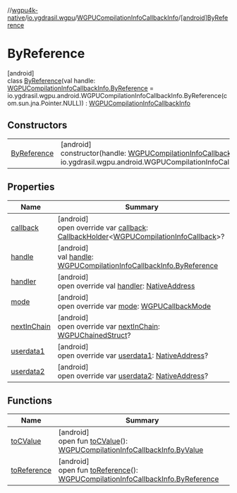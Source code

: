 //[wgpu4k-native](../../../../index.md)/[io.ygdrasil.wgpu](../../index.md)/[WGPUCompilationInfoCallbackInfo](../index.md)/[[android]ByReference](index.md)

# ByReference

[android]\
class [ByReference](index.md)(val handle: [WGPUCompilationInfoCallbackInfo.ByReference](../../../io.ygdrasil.wgpu.android/-w-g-p-u-compilation-info-callback-info/-by-reference/index.md) = io.ygdrasil.wgpu.android.WGPUCompilationInfoCallbackInfo.ByReference(com.sun.jna.Pointer.NULL)) : [WGPUCompilationInfoCallbackInfo](../index.md)

## Constructors

| | |
|---|---|
| [ByReference](-by-reference.md) | [android]<br>constructor(handle: [WGPUCompilationInfoCallbackInfo.ByReference](../../../io.ygdrasil.wgpu.android/-w-g-p-u-compilation-info-callback-info/-by-reference/index.md) = io.ygdrasil.wgpu.android.WGPUCompilationInfoCallbackInfo.ByReference(com.sun.jna.Pointer.NULL)) |

## Properties

| Name | Summary |
|---|---|
| [callback](callback.md) | [android]<br>open override var [callback](callback.md): [CallbackHolder](../../../ffi/-callback-holder/index.md)&lt;[WGPUCompilationInfoCallback](../../-w-g-p-u-compilation-info-callback/index.md)&gt;? |
| [handle](handle.md) | [android]<br>val [handle](handle.md): [WGPUCompilationInfoCallbackInfo.ByReference](../../../io.ygdrasil.wgpu.android/-w-g-p-u-compilation-info-callback-info/-by-reference/index.md) |
| [handler](handler.md) | [android]<br>open override val [handler](handler.md): [NativeAddress](../../../ffi/-native-address/index.md) |
| [mode](mode.md) | [android]<br>open override var [mode](mode.md): [WGPUCallbackMode](../../-w-g-p-u-callback-mode/index.md) |
| [nextInChain](next-in-chain.md) | [android]<br>open override var [nextInChain](next-in-chain.md): [WGPUChainedStruct](../../-w-g-p-u-chained-struct/index.md)? |
| [userdata1](userdata1.md) | [android]<br>open override var [userdata1](userdata1.md): [NativeAddress](../../../ffi/-native-address/index.md)? |
| [userdata2](userdata2.md) | [android]<br>open override var [userdata2](userdata2.md): [NativeAddress](../../../ffi/-native-address/index.md)? |

## Functions

| Name | Summary |
|---|---|
| [toCValue](../[android]to-c-value.md) | [android]<br>open fun [toCValue](../[android]to-c-value.md)(): [WGPUCompilationInfoCallbackInfo.ByValue](../../../io.ygdrasil.wgpu.android/-w-g-p-u-compilation-info-callback-info/-by-value/index.md) |
| [toReference](../to-reference.md) | [android]<br>open fun [toReference](../to-reference.md)(): [WGPUCompilationInfoCallbackInfo.ByReference](../../../io.ygdrasil.wgpu.android/-w-g-p-u-compilation-info-callback-info/-by-reference/index.md) |